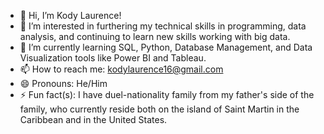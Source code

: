 - 👋 Hi, I’m Kody Laurence!
- 👀 I’m interested in furthering my technical skills in programming, data analysis, and continuing to learn new skills working with big data.
- 🌱 I’m currently learning SQL, Python, Database Management, and Data Visualization tools like Power BI and Tableau.
- 📫 How to reach me: kodylaurence16@gmail.com
- 😄 Pronouns: He/Him
- ⚡ Fun fact(s): I have duel-nationality family from my father's side of the family, who currently reside both on the island of Saint Martin in the Caribbean and in the United States.  

<!---
Kody-Laurence/Kody-Laurence is a ✨ special ✨ repository because its `README.md` (this file) appears on your GitHub profile.
You can click the Preview link to take a look at your changes.
--->

